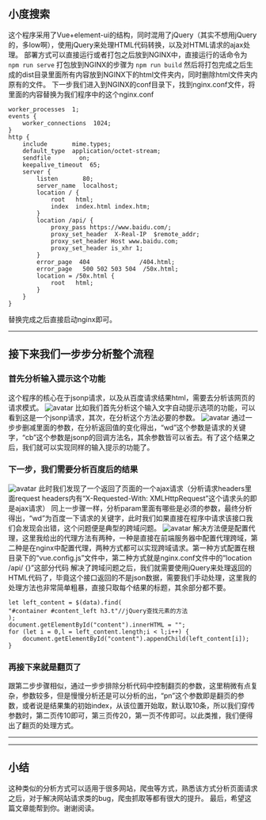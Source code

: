 ## 小度搜索
这个程序采用了Vue+element-ui的结构，同时混用了jQuery（其实不想用jQuery的，多low啊），使用jQuery来处理HTML代码转换，以及对HTML请求的ajax处理。
部署方式可以直接运行或者打包之后放到NGINX中，直接运行的话命令为
``` npm run serve ```
打包放到NGINX的步骤为
``` npm run build ```
然后将打包完成之后生成的dist目录里面所有内容放到NGINX下的html文件夹内，同时删除html文件夹内原有的文件。
下一步我们进入到NGINX的conf目录下，找到nginx.conf文件，将里面的内容替换为我们程序中的这个nginx.conf
```
worker_processes  1;
events {
    worker_connections  1024;
}
http {
    include       mime.types;
    default_type  application/octet-stream;
    sendfile        on;
    keepalive_timeout  65;
    server {
        listen       80;
        server_name  localhost;
        location / {
            root   html;
            index  index.html index.htm;
        }
		location /api/ {
			proxy_pass https://www.baidu.com/;
			proxy_set_header  X-Real-IP  $remote_addr;
			proxy_set_header Host www.baidu.com;
			proxy_set_header is_xhr 1;
		}
        error_page  404              /404.html;
        error_page   500 502 503 504  /50x.html;
        location = /50x.html {
            root   html;
        }
    }
}
```
替换完成之后直接启动nginx即可。

---

## 接下来我们一步步分析整个流程
### 首先分析输入提示这个功能
这个程序的核心在于jsonp请求，以及从百度请求结果html，需要去分析该网页的请求模式。
![avatar](http://tc.pinea.club/img/step1.png)
比如我们首先分析这个输入文字自动提示选项的功能，可以看到这是一个jsonp请求，其次，在分析这个方法必要的参数。
![avatar](http://tc.pinea.club/img/step1_param.png)
通过一步步删减里面的参数，在分析返回值的变化得出，“wd”这个参数是请求的关键字，“cb”这个参数是jsonp的回调方法名，其余参数皆可以省去。有了这个结果之后，我们就可以实现同样的输入提示的功能了。

### 下一步，我们需要分析百度后的结果
![avatar](http://tc.pinea.club/img/step2.png)
此时我们发现了一个返回了页面的一个ajax请求（分析请求headers里面request headers内有“X-Requested-With: XMLHttpRequest”这个请求头的即是ajax请求）
同上一步骤一样，分析param里面有哪些是必须的参数，最终分析得出，“wd”为百度一下请求的关键字，此时我们如果直接在程序中请求该接口我们会发现会出错，这个问题便是典型的跨域问题。
![avatar](http://tc.pinea.club/img/step2_proxy.png)
解决方法便是配置代理，这里我给出的代理方法有两种，一种是直接在前端服务器中配置代理跨域，第二种是在nginx中配置代理，两种方式都可以实现跨域请求。第一种方式配置在根目录下的“vue.config.js”文件中，第二种方式就是nginx.conf文件中的“location /api/ {}”这部分代码
解决了跨域问题之后，我们就需要使用jQuery来处理返回的HTML代码了，毕竟这个接口返回的不是json数据，需要我们手动处理，这里我的处理方法也非常简单粗暴，直接只取每个结果的标题，其余部分都不要。
```
let left_content = $(data).find(
"#container #content_left h3.t"//jQuery查找元素的方法
);
document.getElementById("content").innerHTML = "";
for (let i = 0,l = left_content.length;i < l;i++) {
    document.getElementById("content").appendChild(left_content[i]);
}
```

### 再接下来就是翻页了

跟第二步步骤相似，通过一步步排除分析代码中控制翻页的参数，这里稍微有点复杂，参数较多，但是慢慢分析还是可以分析的出，“pn”这个参数即是翻页的参数，或者说是结果集的初始index，从该位置开始取，默认取10条，所以我们穿传参数时，第二页传10即可，第三页传20，第一页不传即可。以此类推，我们便得出了翻页的处理方式。

---
---
## 小结
这种类似的分析方式可以适用于很多网站，爬虫等方式，熟悉该方式分析页面请求之后，对于解决网站请求类的bug，爬虫抓取等都有很大的提升。
最后，希望这篇文章能帮到你。谢谢阅读。
